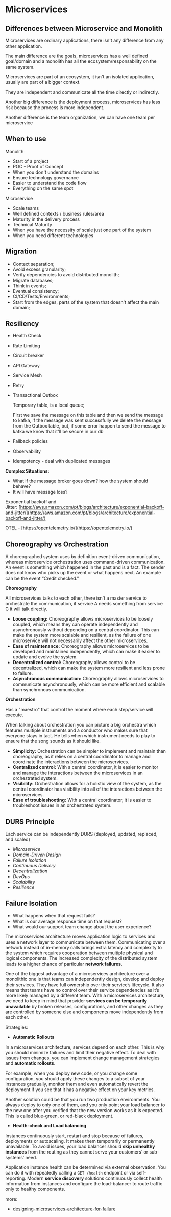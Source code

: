 # Microservices

## **Differences between Microservice and Monolith**

Microservices are ordinary applications, there isn't any difference from any other application.

The main difference are the goals, microservices has a well defined goal/domain and a monolith has all the ecosystem/responsability on the same system.

Microservices are part of an ecosystem, it isn't an isolated application, usually are part of a bigger context.

They are independent and communicate all the time directly or indirectly. 

Another big difference is the deployment process, microservices has less risk because the process is more independent.

Another difference is the team organization, we can have one team per microservice

## **When to use**

Monolith

- Start of a project
- POC - Proof of Concept
- When you don't understand the domains
- Ensure technology governance
- Easier to understand the code flow
- Everything on the same spot

Microservice

- Scale teams
- Well defined contexts / business rules/area
- Maturity in the delivery process
- Technical Maturity
- When you have the necessity of scale just one part of the system
- When you need different technologies

## **Migration**

- Context separation;
- Avoid excess granularity;
- Verify dependencies to avoid distributed monolith;
- Migrate databases;
- Think in events;
- Eventual consistency;
- CI/CD/Tests/Environments;
- Start from the edges, parts of the system that doesn't affect the main domain;

## **Resiliency**

- Health Check
- Rate Limiting
- Circuit breaker
- API Gateway
- Service Mesh
- Retry
- Transactional Outbox

    Temporary table, is a local queue;

    First we save the message on this table and then we send the message to kafka, if the message was sent successfully we delete the message from the Outbox table, but, if some error happen to send the message to kafka we know that it'll be secure in our db

- Fallback policies
- Observability
- Idempotency - deal with duplicated messages


**Complex Situations:**

- What if the message broker goes down? how the system should behave?
- It will have message loss?

Exponential backoff and Jitter: [https://aws.amazon.com/pt/blogs/architecture/exponential-backoff-and-jitter/](https://aws.amazon.com/pt/blogs/architecture/exponential-backoff-and-jitter/)

OTEL - [https://opentelemetry.io/](https://opentelemetry.io/)

## **Choreography vs Orchestration**

A choreographed system uses by definition event-driven communication, whereas microservice orchestration uses command-driven communication. An event is something which happened in the past and is a fact. The sender does not know who picks up the event or what happens next. An example can be the event “Credit checked.”

**Choreography**

All microservices talks to each other, there isn't a master service to orchestrate the communication, if service A needs something from service C it will talk directly.

- **Loose coupling:** Choreography allows microservices to be loosely coupled, which means they can operate independently and asynchronously without depending on a central coordinator. This can make the system more scalable and resilient, as the failure of one microservice will not necessarily affect the other microservices.
- **Ease of maintenance:** Choreography allows microservices to be developed and maintained independently, which can make it easier to update and evolve the system.
- **Decentralized control:** Choreography allows control to be decentralized, which can make the system more resilient and less prone to failure.
- **Asynchronous communication:** Choreography allows microservices to communicate asynchronously, which can be more efficient and scalable than synchronous communication.

**Orchestration**

Has a "maestro" that control the moment where each step/service will execute.

When talking about orchestration you can picture a big orchestra which features multiple instruments and a conductor who makes sure that everyone stays in tact. He tells when which instrument needs to play to ensure that the song sounds as it should like.

- **Simplicity:** Orchestration can be simpler to implement and maintain than choreography, as it relies on a central coordinator to manage and coordinate the interactions between the microservices.
- **Centralized control:** With a central coordinator, it is easier to monitor and manage the interactions between the microservices in an orchestrated system.
- **Visibility:** Orchestration allows for a holistic view of the system, as the central coordinator has visibility into all of the interactions between the microservices.
- **Ease of troubleshooting:** With a central coordinator, it is easier to troubleshoot issues in an orchestrated system.

## **DURS Principle**

Each service can be independently DURS (deployed, updated, replaced, and scaled)

- *Microservice*
- *Domain-Driven Design*
- *Failure Isolation*
- *Continuous Delivery*
- *Decentralization*
- *DevOps*
- *Scalability*
- *Resilience*

## **Failure Isolation**

- What happens when that request fails?
- What is our average response time on that request?
- What would our support team change about the user experience?

The microservices architecture moves application logic to services and uses a network layer to communicate between them. Communicating over a network instead of in-memory calls brings extra latency and complexity to the system which requires cooperation between multiple physical and logical components. The increased complexity of the distributed system leads to a higher chance of particular **network failures.**

One of the biggest advantage of a microservices architecture over a monolithic one is that teams can independently design, develop and deploy their services. They have full ownership over their service’s lifecycle. It also means that teams have no control over their service dependencies as it’s more likely managed by a different team. With a microservices architecture, we need to keep in mind that provider **services can be temporarily unavailable** by broken releases, configurations, and other changes as they are controlled by someone else and components move independently from each other.

Strategies: 

- **Automatic Rollouts**

In a microservices architecture, services depend on each other. This is why you should minimize failures and limit their negative effect. To deal with issues from changes, you can implement change management strategies and **automatic rollouts**.

For example, when you deploy new code, or you change some configuration, you should apply these changes to a subset of your instances gradually, monitor them and even automatically revert the deployment if you see that it has a negative effect on your key metrics.

Another solution could be that you run two production environments. You always deploy to only one of them, and you only point your load balancer to the new one after you verified that the new version works as it is expected. This is called blue-green, or red-black deployment.

- **Health-check and Load balancing**

Instances continuously start, restart and stop because of failures, deployments or autoscaling. It makes them temporarily or permanently unavailable. To avoid issues, your load balancer should **skip unhealthy instances** from the routing as they cannot serve your customers’ or sub-systems’ need.

Application instance health can be determined via external observation. You can do it with repeatedly calling a `GET /health` endpoint or via self-reporting. Modern **service discovery** solutions continuously collect health information from instances and configure the load-balancer to route traffic only to healthy components.

more:

- [designing-microservices-architecture-for-failure](https://blog.risingstack.com/designing-microservices-architecture-for-failure/)